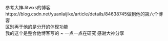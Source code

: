 参考大神Jitwxs的博客https://blog.csdn.net/yuanlaijike/article/details/84638745做到他的第六个博客
<br>
区别再于他的是分开的体现功能
<br>
我的这个是整合他博客写的 ~ 一点一点在研究 感谢大神分享
<br>
